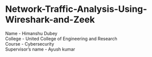 # Network-Traffic-Analysis-Using-Wireshark-and-Zeek
Name - Himanshu Dubey                          
College - United College of Engineering and Research                          
Course - Cybersecurity                          
Supervisor’s name - Ayush kumar                         
